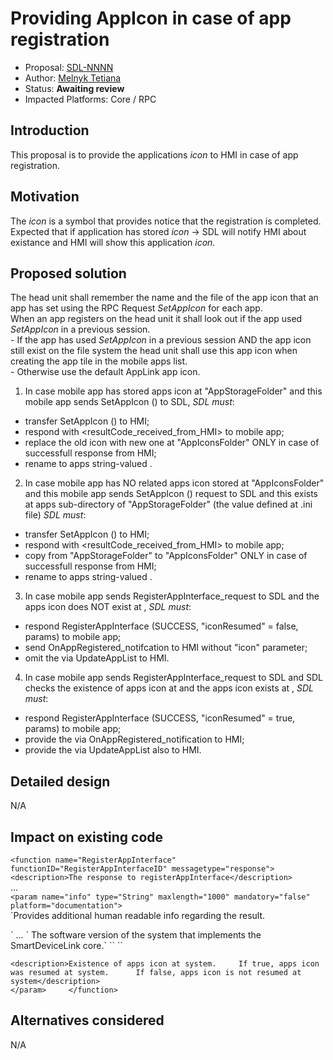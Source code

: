 # Providing AppIcon in case of app registration

* Proposal: [SDL-NNNN](NNNN-OnAppRegistered_providing_AppIcon_of_app_registration.md)
* Author: [Melnyk Tetiana](https://github.com/TMelnyk)
* Status: **Awaiting review**
* Impacted Platforms: Core / RPC

## Introduction 

This proposal is to provide the applications _icon_ to HMI in case of app registration. 

## Motivation

The _icon_ is a symbol that provides notice that the registration is completed.   
Expected that if application has stored _icon_ -> SDL will notify HMI about existance and HMI will show this application _icon_.

## Proposed solution

The head unit shall remember the name and the file of the app icon that an app has set using the RPC Request _SetAppIcon_ for each app.   
When an app registers on the head unit it shall look out if the app used _SetAppIcon_ in a previous session.   
      - If the app has used _SetAppIcon_ in a previous session AND the app icon still exist on the file system the head unit shall use this app icon when creating the app tile in the mobile apps list.   
      - Otherwise use the default AppLink app icon.
   
1. In case mobile app has stored apps icon at "AppStorageFolder" and this mobile app sends SetAppIcon (<syncFileName>) to SDL, _SDL must_:   
  - transfer SetAppIcon (<syncFileName>) to HMI;   
  - respond with <resultCode_received_from_HMI> to mobile app;   
  - replace the old icon with new one <syncFileName> at "AppIconsFolder" ONLY in case of successfull response from HMI;    
  - rename <syncFileName> to apps string-valued <appID>.
   
2. In case mobile app has NO related apps icon stored at "AppIconsFolder" and this mobile app sends SetAppIcon (<syncFileName>) request to SDL and this <syncFileName> exists at apps sub-directory of "AppStorageFolder" (the value defined at .ini file) _SDL must_:   
  - transfer SetAppIcon (<syncFileName>) to HMI;
  - respond with <resultCode_received_from_HMI> to mobile app;
  - copy <syncFileName> from "AppStorageFolder" to "AppIconsFolder" ONLY in case of successfull response from HMI; 
  - rename <syncFileName> to apps string-valued <appID>.

3. In case mobile app sends RegisterAppInterface_request to SDL and the apps icon does NOT exist at <AppIconsFolder>, _SDL must_:
  - respond RegisterAppInterface (SUCCESS, "iconResumed" = false, params) to mobile app;
  - send OnAppRegistered_notifcation to HMI without "icon" parameter;
  - omit the <icon> via UpdateAppList to HMI.
 
4. In case mobile app sends RegisterAppInterface_request to SDL and SDL checks the existence of apps icon at <AppIconsFolder> and the apps icon exists at <AppIconsFolder>, _SDL must_:
  - respond RegisterAppInterface (SUCCESS, "iconResumed" = true, params) to mobile app;
  - provide the <icon> via OnAppRegistered_notification to HMI;
  - provide the <icon> via UpdateAppList also to HMI.

## Detailed design

N/A

## Impact on existing code

`<function name="RegisterAppInterface" functionID="RegisterAppInterfaceID" messagetype="response">`   
`<description>The response to registerAppInterface</description>`   
...   
`<param name="info" type="String" maxlength="1000" mandatory="false" platform="documentation">`   
`<description>Provides additional human readable info regarding the result.</description>   
</param>`   
...   
`<param name="systemSoftwareVersion" type="String" maxlength="100" mandatory="false" platform="documentation">   
<description>The software version of the system that implements the SmartDeviceLink core.</description>`   
`</param>`    
`<param name="iconResumed" type="Boolean" mandatory="true">`

`<description>Existence of apps icon at system.    
If true, apps icon was resumed at system.     
If false, apps icon is not resumed at system</description>`    
`</param>    
</function>`   

## Alternatives considered

N/A
